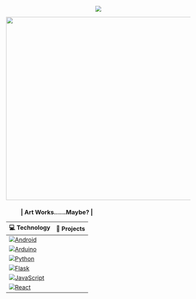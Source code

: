 
<p align="center">
  <img src="https://now-play.vercel.app/api/generate?uid=b8f2ba2a-653d-4fc1-a6e8-1a095cee007d" />
</p>

<p align="center">
  <img width="1000" height="500" src="https://media4.giphy.com/media/v1.Y2lkPTc5MGI3NjExOTVhYjQxMjAyYzQ2MjNsNmVwcjZmd3I1MzdheHh0MG1sMHhsbjFjZCZlcD12MV9naWZzX3NlYXJjaCZjdD1n/wPyMMQ1NWpmfe/giphy.gif">
</p>

<dir>
  <h3>| Art Works......Maybe? |</h3>
</dir>


| 💻 **Technology** | 🚀 **Projects** |
| - | - |
| [![Android](https://img.shields.io/badge/Android-3DDC84?style=for-the-badge&logo=android&logoColor=white)](https://www.android.com/intl/en_in/)|
| [![Arduino](https://img.shields.io/badge/-Arduino-00979D?style=for-the-badge&logo=Arduino&logoColor=white)](https://www.arduino.cc/)|
| [![Python](https://img.shields.io/badge/python-3670A0?style=for-the-badge&logo=python&logoColor=ffdd54)](https://www.python.org/) |
| [![Flask](https://img.shields.io/badge/flask-%23000.svg?style=for-the-badge&logo=flask&logoColor=white)](https://flask.palletsprojects.com/en/2.1.x/) |
| [![JavaScript](https://img.shields.io/badge/javascript-%23323330.svg?style=for-the-badge&logo=javascript&logoColor=%23F7DF1E)](https://javascript.info/) |
| [![React](https://img.shields.io/badge/react-%2320232a.svg?style=for-the-badge&logo=react&logoColor=%2361DAFB)](https://react.dev/) |


